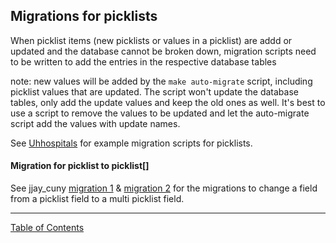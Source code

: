 ## Migrations for picklists

When picklist items (new picklists or values in a picklist) are addd or updated and the database cannot be broken down, migration scripts need to be written to add the entries in the respective database tables 

note: new values will be added by the `make auto-migrate` script, including picklist values that are updated. The script won't update the database tables, only add the update values and keep the old ones as well. It's best to use a script to remove the values to be updated and let the auto-migrate script add the values with update names.

See [Uhhospitals](https://github.com/i-Sight/config_uhhospitals_v5/commit/7c47449702c1d3eae96047c15c8408159cb04a4b) for example migration scripts for picklists.

#### Migration for picklist to picklist[]
See jjay_cuny [migration 1](https://github.com/i-Sight/config_jjay_cuny_v5/blob/develop/script/database/migrations/003.do.update-fields-to-multi-picklists.sql) & [migration 2](https://github.com/i-Sight/config_jjay_cuny_v5/blob/develop/script/database/migrations/005.do.update-multi-picklists.sql) for the migrations to change a field from a picklist field to a multi picklist field.

***
[Table of Contents](../README.md)